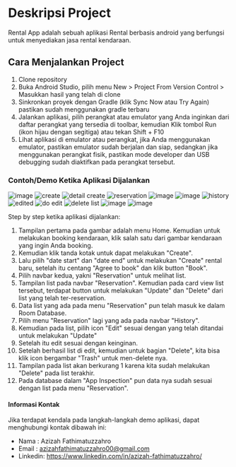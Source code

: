 # Deskripsi Project 
Rental App adalah sebuah aplikasi Rental berbasis android yang berfungsi untuk menyediakan jasa rental kendaraan. 

## Cara Menjalankan Project 
1. Clone repository
2. Buka Android Studio, pilih menu New > Project From Version Control > Masukkan hasil yang telah di clone
3. Sinkronkan proyek dengan Gradle (klik Sync Now atau Try Again) pastikan sudah menggunakan gradle terbaru
4. Jalankan aplikasi, pilih perangkat atau emulator yang Anda inginkan dari daftar perangkat yang tersedia di toolbar, kemudian Klik tombol Run (ikon hijau dengan segitiga) atau tekan Shift + F10
5. Lihat aplikasi di emulator atau perangkat, jika Anda menggunakan emulator, pastikan emulator sudah berjalan dan siap, sedangkan jika menggunakan perangkat fisik, pastikan mode developer dan USB debugging sudah diaktifkan pada perangkat tersebut.

### Contoh/Demo Ketika Aplikasi Dijalankan
![image](https://github.com/user-attachments/assets/1a50d177-9c94-41d4-894d-90c02bb3cfb2)   ![create](https://github.com/user-attachments/assets/9913e5d7-5881-4c71-be9c-1a600bed5cb9)
![detail create](https://github.com/user-attachments/assets/44667b9d-ca09-4c31-b669-3003596e03b7)   ![reservation](https://github.com/user-attachments/assets/d0682de3-5a20-4db7-888f-c711daac8de9) 
![image](https://github.com/user-attachments/assets/5ae8fa90-7abc-475a-a209-8105cefe0096)   ![image](https://github.com/user-attachments/assets/88f96839-8f22-4a37-94ea-3c8406a697b4) 
![history](https://github.com/user-attachments/assets/d2aa1c88-a84f-4062-ab7d-3a723aa596cd)  ![edited](https://github.com/user-attachments/assets/1c33810c-3901-4816-ad57-fd26d801ab8a)
![do edit](https://github.com/user-attachments/assets/a3ec5d8d-8c6e-4283-8f9e-f85f3b0007ad) ![delete list](https://github.com/user-attachments/assets/5aaff921-a717-49e9-b0d7-e6d2e95998a9)
![image](https://github.com/user-attachments/assets/b2b7d329-91e9-4f93-849a-c1aeada56655)  ![image](https://github.com/user-attachments/assets/fba973c1-2c8f-4392-819a-4e2735a23248)


Step by step ketika aplikasi dijalankan:
1. Tampilan pertama pada gambar adalah menu Home. Kemudian untuk melakukan booking kendaraan, klik salah satu dari gambar kendaraan yang ingin Anda booking.
2. Kemudian klik tanda kotak untuk dapat melakukan "Create".
3. Lalu pilih "date start" dan "date end" untuk melakukan "Create" rental baru, setelah itu centang "Agree to book" dan klik button "Book".
4. Pilih navbar kedua, yakni "Reservation" untuk melihat list.
5. Tampilan list pada navbar "Reservation". Kemudian pada card view list tersebut, terdapat button untuk melakukan "Update" dan "Delete" dari list yang telah ter-reservation. 
6. Data list yang ada pada menu "Reservation" pun telah masuk ke dalam Room Database.
7. Pilih menu "Reservation" lagi yang ada pada navbar "History".
8. Kemudian pada list, pilih icon "Edit" sesuai dengan yang telah ditandai untuk melakukan "Update"
9. Setelah itu edit sesuai dengan keinginan.
10. Setelah berhasil list di edit, kemudian untuk bagian "Delete", kita bisa klik icon bergambar "Trash" untuk men-delete nya.
11. Tampilan pada list akan berkurang 1 karena kita sudah melakukan "Delete" pada list terakhir.
12. Pada database dalam "App Inspection" pun data nya sudah sesuai dengan list pada menu "Reservation". 

#### Informasi Kontak
Jika terdapat kendala pada langkah-langkah demo aplikasi, dapat menghubungi kontak dibawah ini:
- Nama    : Azizah Fathimatuzzahro
- Email   : azizahfathimatuzzahro00@gmail.com
- Linkedin: https://www.linkedin.com/in/azizah-fathimatuzzahro/ 






